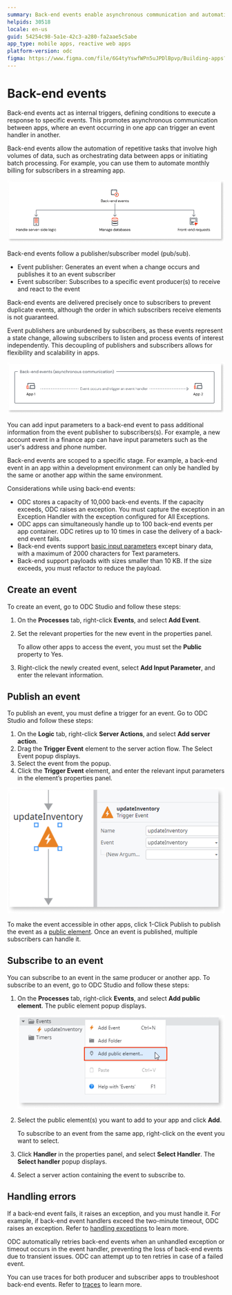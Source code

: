 ```yaml
---
summary: Back-end events enable asynchronous communication and automation in apps using a pub/sub model, with precise delivery and environment-specific scoping.
helpids: 30518
locale: en-us
guid: 54254c98-5a1e-42c3-a280-fa2aae5c5abe
app_type: mobile apps, reactive web apps
platform-version: odc
figma: https://www.figma.com/file/6G4tyYswfWPn5uJPDlBpvp/Building-apps?type=design&node-id=4703-118&mode=design&t=oH4GYDMLoIxKmaoI-0
---
```


# Back-end events

Back-end events act as internal triggers, defining conditions to execute a response to specific events. This promotes asynchronous communication between apps, where an event occurring in one app can trigger an event handler in another.

Back-end events allow the automation of repetitive tasks that involve high volumes of data, such as orchestrating data between apps or initiating batch processing. For example, you can use them to automate monthly billing for subscribers in a streaming app.

![Graphic showing various use cases for backend events in application automation](images/uses-back-end-diag.png "Use Cases for Backend Events")

Back-end events follow a publisher/subscriber model (pub/sub).

* Event publisher: Generates an event when a change occurs and publishes it to an event subscriber
* Event subscriber: Subscribes to a specific event producer(s) to receive and react to the event

Back-end events are delivered precisely once to subscribers to prevent duplicate events, although the order in which subscribers receive elements is not guaranteed.

Event publishers are unburdened by subscribers, as these events represent a state change, allowing subscribers to listen and process events of interest independently. This decoupling of publishers and subscribers allows for flexibility and scalability in apps.

![Diagram illustrating asynchronous communication between different applications](images/asyn-btw-apps-diag.png "Asynchronous Communication Between Apps")

You can add input parameters to a back-end event to pass additional information from the event publisher to subscribers(s).  For example, a new account event in a finance app can have input parameters such as the user's address and phone number.

Back-end events are scoped to a specific stage. For example, a back-end event in an app within a development environment can only be handled by the same or another app within the same environment.

Considerations while using back-end events: 

* ODC stores a capacity of 10,000 back-end events. If the capacity exceeds, ODC raises an exception. You must capture the exception in an Exception Handler with the exception configured for All Exceptions.
* ODC apps can simultaneously handle up to 100 back-end events per app container. ODC retires up to 10 times in case the delivery of a back-end event fails.
* Back-end events support [basic input parameters](../data/data-types.md) except binary data, with a maximum of 2000 characters for Text parameters. 
* Back-end support payloads with sizes smaller than 10 KB. If the size exceeds, you must refactor to reduce the payload.

## Create an event

To create an event, go to ODC Studio and follow these steps:

1. On the **Processes** tab, right-click **Events**, and select **Add Event**.
1. Set the relevant properties for the new event in the properties panel.

    <div class="info" markdown="1">

    To allow other apps to access the event, you must set the **Public** property to Yes.

    </div>

1. Right-click the newly created event, select **Add Input Parameter**, and enter the relevant information.

## Publish an event

To publish an event, you must define a trigger for an event. Go to ODC Studio and follow these steps:

1. On the  **Logic** tab, right-click **Server Actions**, and select **Add server action**.
1. Drag the **Trigger Event** element to the server action flow. The Select Event popup displays.
1. Select the event from the popup.
1. Click the **Trigger Event** element, and enter the relevant input parameters in the element’s properties panel.

![Screenshot of ODC Studio interface showing the process to trigger a backend event](images/trigger-backend-event-odcs.png "Publish a Backend Event")

To make the event accessible in other apps, click 1-Click Publish to publish the event as a [public element](../libraries/use-public-elements.md). Once an event is published, multiple subscribers can handle it.

## Subscribe to an event

You can subscribe to an event in the same producer or another app. To subscribe to an event, go to ODC Studio and follow these steps:

1. On the **Processes** tab, right-click **Events**, and select **Add public element**. The public element popup displays.

    ![Screenshot of ODC Studio interface demonstrating how to subscribe to a backend event](images/public-event-odcs.png "Subscribe to a Backend Event")

1. Select the public element(s) you want to add to your app and click **Add**.

    <div class="info" markdown="1">

    To subscribe to an event from the same app, right-click on the event you want to select.

    </div>

1. Click **Handler** in the properties panel, and select **Select Handler**. The **Select handler** popup displays.
1. Select a server action containing the event to subscribe to.

## Handling errors

If a back-end event fails, it raises an exception, and you must handle it. For example, if back-end event handlers exceed the two-minute timeout, ODC raises an exception. Refer to [handling exceptions](../handling-exceptions/handling-mechanism.md) to learn more.

ODC automatically retries back-end events when an unhandled exception or timeout occurs in the event handler, preventing the loss of back-end events due to transient issues. ODC can attempt up to ten retries in case of a failed event.

You can use traces for both producer and subscriber apps to troubleshoot back-end events. Refer to [traces](../../monitor-and-troubleshoot/monitor-apps.md) to learn more.
